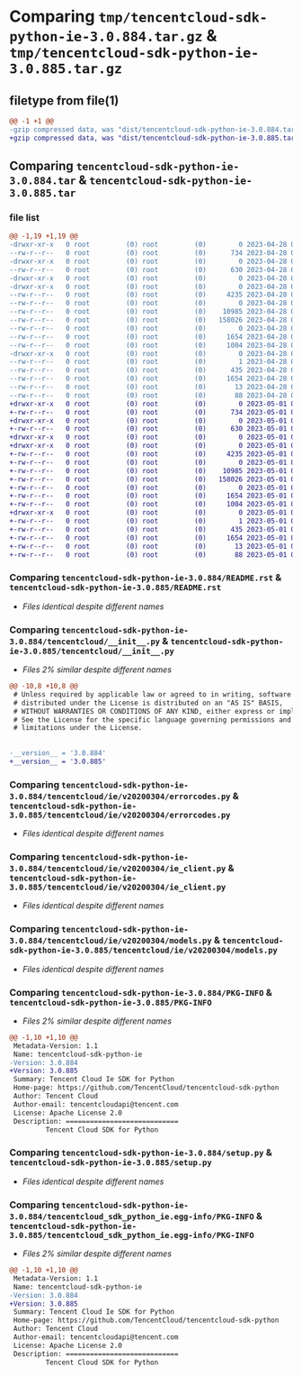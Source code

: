 # Comparing `tmp/tencentcloud-sdk-python-ie-3.0.884.tar.gz` & `tmp/tencentcloud-sdk-python-ie-3.0.885.tar.gz`

## filetype from file(1)

```diff
@@ -1 +1 @@
-gzip compressed data, was "dist/tencentcloud-sdk-python-ie-3.0.884.tar", last modified: Fri Apr 28 02:21:35 2023, max compression
+gzip compressed data, was "dist/tencentcloud-sdk-python-ie-3.0.885.tar", last modified: Mon May  1 00:42:02 2023, max compression
```

## Comparing `tencentcloud-sdk-python-ie-3.0.884.tar` & `tencentcloud-sdk-python-ie-3.0.885.tar`

### file list

```diff
@@ -1,19 +1,19 @@
-drwxr-xr-x   0 root         (0) root         (0)        0 2023-04-28 02:21:35.000000 tencentcloud-sdk-python-ie-3.0.884/
--rw-r--r--   0 root         (0) root         (0)      734 2023-04-28 02:21:35.000000 tencentcloud-sdk-python-ie-3.0.884/README.rst
-drwxr-xr-x   0 root         (0) root         (0)        0 2023-04-28 02:21:35.000000 tencentcloud-sdk-python-ie-3.0.884/tencentcloud/
--rw-r--r--   0 root         (0) root         (0)      630 2023-04-28 02:21:35.000000 tencentcloud-sdk-python-ie-3.0.884/tencentcloud/__init__.py
-drwxr-xr-x   0 root         (0) root         (0)        0 2023-04-28 02:21:35.000000 tencentcloud-sdk-python-ie-3.0.884/tencentcloud/ie/
-drwxr-xr-x   0 root         (0) root         (0)        0 2023-04-28 02:21:35.000000 tencentcloud-sdk-python-ie-3.0.884/tencentcloud/ie/v20200304/
--rw-r--r--   0 root         (0) root         (0)     4235 2023-04-28 02:21:35.000000 tencentcloud-sdk-python-ie-3.0.884/tencentcloud/ie/v20200304/errorcodes.py
--rw-r--r--   0 root         (0) root         (0)        0 2023-04-28 02:21:35.000000 tencentcloud-sdk-python-ie-3.0.884/tencentcloud/ie/v20200304/__init__.py
--rw-r--r--   0 root         (0) root         (0)    10985 2023-04-28 02:21:35.000000 tencentcloud-sdk-python-ie-3.0.884/tencentcloud/ie/v20200304/ie_client.py
--rw-r--r--   0 root         (0) root         (0)   158026 2023-04-28 02:21:35.000000 tencentcloud-sdk-python-ie-3.0.884/tencentcloud/ie/v20200304/models.py
--rw-r--r--   0 root         (0) root         (0)        0 2023-04-28 02:21:35.000000 tencentcloud-sdk-python-ie-3.0.884/tencentcloud/ie/__init__.py
--rw-r--r--   0 root         (0) root         (0)     1654 2023-04-28 02:21:35.000000 tencentcloud-sdk-python-ie-3.0.884/PKG-INFO
--rw-r--r--   0 root         (0) root         (0)     1004 2023-04-28 02:21:35.000000 tencentcloud-sdk-python-ie-3.0.884/setup.py
-drwxr-xr-x   0 root         (0) root         (0)        0 2023-04-28 02:21:35.000000 tencentcloud-sdk-python-ie-3.0.884/tencentcloud_sdk_python_ie.egg-info/
--rw-r--r--   0 root         (0) root         (0)        1 2023-04-28 02:21:35.000000 tencentcloud-sdk-python-ie-3.0.884/tencentcloud_sdk_python_ie.egg-info/dependency_links.txt
--rw-r--r--   0 root         (0) root         (0)      435 2023-04-28 02:21:35.000000 tencentcloud-sdk-python-ie-3.0.884/tencentcloud_sdk_python_ie.egg-info/SOURCES.txt
--rw-r--r--   0 root         (0) root         (0)     1654 2023-04-28 02:21:35.000000 tencentcloud-sdk-python-ie-3.0.884/tencentcloud_sdk_python_ie.egg-info/PKG-INFO
--rw-r--r--   0 root         (0) root         (0)       13 2023-04-28 02:21:35.000000 tencentcloud-sdk-python-ie-3.0.884/tencentcloud_sdk_python_ie.egg-info/top_level.txt
--rw-r--r--   0 root         (0) root         (0)       88 2023-04-28 02:21:35.000000 tencentcloud-sdk-python-ie-3.0.884/setup.cfg
+drwxr-xr-x   0 root         (0) root         (0)        0 2023-05-01 00:42:02.000000 tencentcloud-sdk-python-ie-3.0.885/
+-rw-r--r--   0 root         (0) root         (0)      734 2023-05-01 00:42:01.000000 tencentcloud-sdk-python-ie-3.0.885/README.rst
+drwxr-xr-x   0 root         (0) root         (0)        0 2023-05-01 00:42:02.000000 tencentcloud-sdk-python-ie-3.0.885/tencentcloud/
+-rw-r--r--   0 root         (0) root         (0)      630 2023-05-01 00:42:01.000000 tencentcloud-sdk-python-ie-3.0.885/tencentcloud/__init__.py
+drwxr-xr-x   0 root         (0) root         (0)        0 2023-05-01 00:42:02.000000 tencentcloud-sdk-python-ie-3.0.885/tencentcloud/ie/
+drwxr-xr-x   0 root         (0) root         (0)        0 2023-05-01 00:42:02.000000 tencentcloud-sdk-python-ie-3.0.885/tencentcloud/ie/v20200304/
+-rw-r--r--   0 root         (0) root         (0)     4235 2023-05-01 00:42:01.000000 tencentcloud-sdk-python-ie-3.0.885/tencentcloud/ie/v20200304/errorcodes.py
+-rw-r--r--   0 root         (0) root         (0)        0 2023-05-01 00:42:01.000000 tencentcloud-sdk-python-ie-3.0.885/tencentcloud/ie/v20200304/__init__.py
+-rw-r--r--   0 root         (0) root         (0)    10985 2023-05-01 00:42:01.000000 tencentcloud-sdk-python-ie-3.0.885/tencentcloud/ie/v20200304/ie_client.py
+-rw-r--r--   0 root         (0) root         (0)   158026 2023-05-01 00:42:01.000000 tencentcloud-sdk-python-ie-3.0.885/tencentcloud/ie/v20200304/models.py
+-rw-r--r--   0 root         (0) root         (0)        0 2023-05-01 00:42:01.000000 tencentcloud-sdk-python-ie-3.0.885/tencentcloud/ie/__init__.py
+-rw-r--r--   0 root         (0) root         (0)     1654 2023-05-01 00:42:02.000000 tencentcloud-sdk-python-ie-3.0.885/PKG-INFO
+-rw-r--r--   0 root         (0) root         (0)     1004 2023-05-01 00:42:01.000000 tencentcloud-sdk-python-ie-3.0.885/setup.py
+drwxr-xr-x   0 root         (0) root         (0)        0 2023-05-01 00:42:02.000000 tencentcloud-sdk-python-ie-3.0.885/tencentcloud_sdk_python_ie.egg-info/
+-rw-r--r--   0 root         (0) root         (0)        1 2023-05-01 00:42:02.000000 tencentcloud-sdk-python-ie-3.0.885/tencentcloud_sdk_python_ie.egg-info/dependency_links.txt
+-rw-r--r--   0 root         (0) root         (0)      435 2023-05-01 00:42:02.000000 tencentcloud-sdk-python-ie-3.0.885/tencentcloud_sdk_python_ie.egg-info/SOURCES.txt
+-rw-r--r--   0 root         (0) root         (0)     1654 2023-05-01 00:42:02.000000 tencentcloud-sdk-python-ie-3.0.885/tencentcloud_sdk_python_ie.egg-info/PKG-INFO
+-rw-r--r--   0 root         (0) root         (0)       13 2023-05-01 00:42:02.000000 tencentcloud-sdk-python-ie-3.0.885/tencentcloud_sdk_python_ie.egg-info/top_level.txt
+-rw-r--r--   0 root         (0) root         (0)       88 2023-05-01 00:42:02.000000 tencentcloud-sdk-python-ie-3.0.885/setup.cfg
```

### Comparing `tencentcloud-sdk-python-ie-3.0.884/README.rst` & `tencentcloud-sdk-python-ie-3.0.885/README.rst`

 * *Files identical despite different names*

### Comparing `tencentcloud-sdk-python-ie-3.0.884/tencentcloud/__init__.py` & `tencentcloud-sdk-python-ie-3.0.885/tencentcloud/__init__.py`

 * *Files 2% similar despite different names*

```diff
@@ -10,8 +10,8 @@
 # Unless required by applicable law or agreed to in writing, software
 # distributed under the License is distributed on an "AS IS" BASIS,
 # WITHOUT WARRANTIES OR CONDITIONS OF ANY KIND, either express or implied.
 # See the License for the specific language governing permissions and
 # limitations under the License.
 
 
-__version__ = '3.0.884'
+__version__ = '3.0.885'
```

### Comparing `tencentcloud-sdk-python-ie-3.0.884/tencentcloud/ie/v20200304/errorcodes.py` & `tencentcloud-sdk-python-ie-3.0.885/tencentcloud/ie/v20200304/errorcodes.py`

 * *Files identical despite different names*

### Comparing `tencentcloud-sdk-python-ie-3.0.884/tencentcloud/ie/v20200304/ie_client.py` & `tencentcloud-sdk-python-ie-3.0.885/tencentcloud/ie/v20200304/ie_client.py`

 * *Files identical despite different names*

### Comparing `tencentcloud-sdk-python-ie-3.0.884/tencentcloud/ie/v20200304/models.py` & `tencentcloud-sdk-python-ie-3.0.885/tencentcloud/ie/v20200304/models.py`

 * *Files identical despite different names*

### Comparing `tencentcloud-sdk-python-ie-3.0.884/PKG-INFO` & `tencentcloud-sdk-python-ie-3.0.885/PKG-INFO`

 * *Files 2% similar despite different names*

```diff
@@ -1,10 +1,10 @@
 Metadata-Version: 1.1
 Name: tencentcloud-sdk-python-ie
-Version: 3.0.884
+Version: 3.0.885
 Summary: Tencent Cloud Ie SDK for Python
 Home-page: https://github.com/TencentCloud/tencentcloud-sdk-python
 Author: Tencent Cloud
 Author-email: tencentcloudapi@tencent.com
 License: Apache License 2.0
 Description: ============================
         Tencent Cloud SDK for Python
```

### Comparing `tencentcloud-sdk-python-ie-3.0.884/setup.py` & `tencentcloud-sdk-python-ie-3.0.885/setup.py`

 * *Files identical despite different names*

### Comparing `tencentcloud-sdk-python-ie-3.0.884/tencentcloud_sdk_python_ie.egg-info/PKG-INFO` & `tencentcloud-sdk-python-ie-3.0.885/tencentcloud_sdk_python_ie.egg-info/PKG-INFO`

 * *Files 2% similar despite different names*

```diff
@@ -1,10 +1,10 @@
 Metadata-Version: 1.1
 Name: tencentcloud-sdk-python-ie
-Version: 3.0.884
+Version: 3.0.885
 Summary: Tencent Cloud Ie SDK for Python
 Home-page: https://github.com/TencentCloud/tencentcloud-sdk-python
 Author: Tencent Cloud
 Author-email: tencentcloudapi@tencent.com
 License: Apache License 2.0
 Description: ============================
         Tencent Cloud SDK for Python
```

